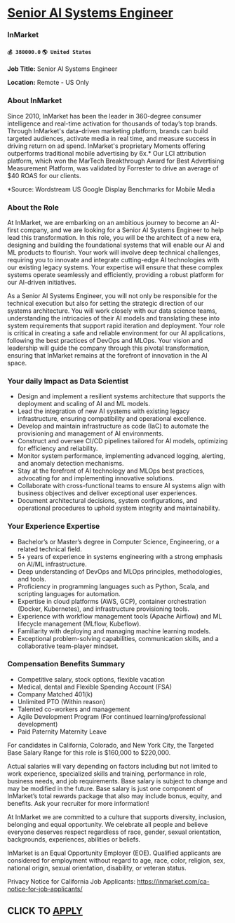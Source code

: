 # [Senior AI Systems Engineer](https://www.remotewlb.com/apply/senior-ai-systems-engineer-34769)  
### InMarket  
#### `💰 380000.0` `🌎 United States`  

**Job Title:** Senior AI Systems Engineer

 **Location:** Remote - US Only

### About InMarket

Since 2010, InMarket has been the leader in 360-degree consumer intelligence and real-time activation for thousands of today’s top brands. Through InMarket's data-driven marketing platform, brands can build targeted audiences, activate media in real time, and measure success in driving return on ad spend. InMarket's proprietary Moments offering outperforms traditional mobile advertising by 6x.* Our LCI attribution platform, which won the MarTech Breakthrough Award for Best Advertising Measurement Platform, was validated by Forrester to drive an average of $40 ROAS for our clients.

*Source: Wordstream US Google Display Benchmarks for Mobile Media

### About the Role

At InMarket, we are embarking on an ambitious journey to become an AI-first company, and we are looking for a Senior AI Systems Engineer to help lead this transformation. In this role, you will be the architect of a new era, designing and building the foundational systems that will enable our AI and ML products to flourish. Your work will involve deep technical challenges, requiring you to innovate and integrate cutting-edge AI technologies with our existing legacy systems. Your expertise will ensure that these complex systems operate seamlessly and efficiently, providing a robust platform for our AI-driven initiatives.

As a Senior AI Systems Engineer, you will not only be responsible for the technical execution but also for setting the strategic direction of our systems architecture. You will work closely with our data science teams, understanding the intricacies of their AI models and translating these into system requirements that support rapid iteration and deployment. Your role is critical in creating a safe and reliable environment for our AI applications, following the best practices of DevOps and MLOps. Your vision and leadership will guide the company through this pivotal transformation, ensuring that InMarket remains at the forefront of innovation in the AI space.

### Your daily Impact as Data Scientist

  * Design and implement a resilient systems architecture that supports the deployment and scaling of AI and ML models.
  * Lead the integration of new AI systems with existing legacy infrastructure, ensuring compatibility and operational excellence.
  * Develop and maintain infrastructure as code (IaC) to automate the provisioning and management of AI environments.
  * Construct and oversee CI/CD pipelines tailored for AI models, optimizing for efficiency and reliability.
  * Monitor system performance, implementing advanced logging, alerting, and anomaly detection mechanisms.
  * Stay at the forefront of AI technology and MLOps best practices, advocating for and implementing innovative solutions.
  * Collaborate with cross-functional teams to ensure AI systems align with business objectives and deliver exceptional user experiences.
  * Document architectural decisions, system configurations, and operational procedures to uphold system integrity and maintainability.

### Your Experience Expertise

  * Bachelor’s or Master’s degree in Computer Science, Engineering, or a related technical field.
  * 5+ years of experience in systems engineering with a strong emphasis on AI/ML infrastructure.
  * Deep understanding of DevOps and MLOps principles, methodologies, and tools.
  * Proficiency in programming languages such as Python, Scala, and scripting languages for automation.
  * Expertise in cloud platforms (AWS, GCP), container orchestration (Docker, Kubernetes), and infrastructure provisioning tools.
  * Experience with workflow management tools (Apache Airflow) and ML lifecycle management (MLflow, Kubeflow).
  * Familiarity with deploying and managing machine learning models.
  * Exceptional problem-solving capabilities, communication skills, and a collaborative team-player mindset.

### Compensation Benefits Summary

  * Competitive salary, stock options, flexible vacation
  * Medical, dental and Flexible Spending Account (FSA)
  * Company Matched 401(k)
  * Unlimited PTO (Within reason)
  * Talented co-workers and management
  * Agile Development Program (For continued learning/professional development)
  * Paid Paternity Maternity Leave

For candidates in California, Colorado, and New York City, the Targeted Base Salary Range for this role is $160,000 to $220,000.

Actual salaries will vary depending on factors including but not limited to work experience, specialized skills and training, performance in role, business needs, and job requirements. Base salary is subject to change and may be modified in the future. Base salary is just one component of InMarket’s total rewards package that also may include bonus, equity, and benefits. Ask your recruiter for more information!

At InMarket we are committed to a culture that supports diversity, inclusion, belonging and equal opportunity. We celebrate all people and believe everyone deserves respect regardless of race, gender, sexual orientation, backgrounds, experiences, abilities or beliefs.

InMarket is an Equal Opportunity Employer (EOE). Qualified applicants are considered for employment without regard to age, race, color, religion, sex, national origin, sexual orientation, disability, or veteran status.

Privacy Notice for California Job Applicants: https://inmarket.com/ca-notice-for-job-applicants/

  
## CLICK TO [APPLY](https://www.remotewlb.com/apply/senior-ai-systems-engineer-34769)

